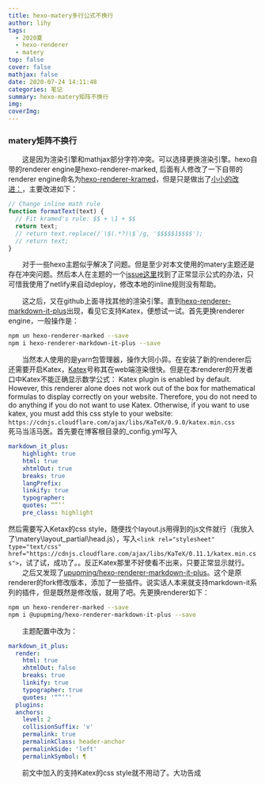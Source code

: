 ```yaml
---
title: hexo-matery多行公式不换行
author: lihy
tags:
  - 2020夏
  - hexo-renderer
  - matery
top: false
cover: false
mathjax: false
date: 2020-07-24 14:11:48
categories: 笔记
summary: hexo-matery矩阵不换行
img:
coverImg:
---
```


### matery矩阵不换行

&emsp;&emsp;这是因为渲染引擎和mathjax部分字符冲突。可以选择更换渲染引擎。hexo自带的renderer engine是hexo-renderer-marked, 后面有人修改了一下自带的renderer engine命名为[hexo-renderer-kramed](https://www.npmjs.com/package/@neilsustc/markdown-it-katex)，但是只是做出了[小小的改进：](https://github.com/hsfzxjy/hexo-renderer-kramed/blob/master/lib/renderer.js)，主要改进如下：

```javascript
// Change inline math rule
function formatText(text) {
  // Fit kramed's rule: $$ + \1 + $$
  return text;
  // return text.replace(/`\$(.*?)\$`/g, '$$$$$1$$$$');
  // return text;
}
```

&emsp;&emsp;对于一些hexo主题似乎解决了问题。但是至少对本文使用的matery主题还是存在冲突问题。然后本人在主题的一个[issue这里](https://github.com/blinkfox/hexo-theme-matery/issues/119)找到了正常显示公式的办法，只可惜我使用了netlify来自动deploy，修改本地的inline规则没有帮助。

&emsp;&emsp;这之后，又在github上面寻找其他的渲染引擎。直到[hexo-renderer-markdown-it-plus](https://github.com/CHENXCHEN/hexo-renderer-markdown-it-plus)出现，看见它支持Katex，便想试一试。首先更换renderer engine，一般操作是：

```bash
npm un hexo-renderer-marked --save
npm i hexo-renderer-markdown-it-plus --save
```

&emsp;&emsp;当然本人使用的是yarn包管理器，操作大同小异。在安装了新的renderer后还需要开启Katex，[Katex](https://katex.org/docs/autorender.html)号称其在web端渲染很快。但是在本renderer的开发者口中Katex不能正确显示数学公式：
Katex plugin is enabled by default. However, this renderer alone does not work out of the box for mathematical formulas to display correctly on your website. Therefore, you do not need to do anything if you do not want to use Katex. Otherwise, if you want to use katex, you must add this css style to your website:
`https://cdnjs.cloudflare.com/ajax/libs/KaTeX/0.9.0/katex.min.css`
&emsp;&emsp;死马当活马医。首先要在博客根目录的_config.yml写入

```_config.yml
markdown_it_plus:
    highlight: true
    html: true
    xhtmlOut: true
    breaks: true
    langPrefix:
    linkify: true
    typographer:
    quotes: “”‘’
    pre_class: highlight
```

然后需要写入Ketax的css style，随便找个layout.js用得到的js文件就行（我放入了\matery\layout\_partial\head.js），写入`<link rel="stylesheet" type="text/css" href="https://cdnjs.cloudflare.com/ajax/libs/KaTeX/0.11.1/katex.min.css">`，试了试，成功了。。反正Katex那里不好使看不出来，只要正常显示就行。
&emsp;&emsp;之后又发现了[upupming/hexo-renderer-markdown-it-plus](https://github.com/upupming/hexo-renderer-markdown-it-plus#readme)。这个是原renderer的fork修改版本，添加了一些插件。说实话人本来就支持markdown-it系列的插件，但是既然是修改版，就用了吧。先更换renderer如下：

```bash
npm un hexo-renderer-marked --save
npm i @upupming/hexo-renderer-markdown-it-plus --save
```

&emsp;&emsp;主题配置中改为：

```_config.yml
markdown_it_plus:
  render:
    html: true						
    xhtmlOut: false
    breaks: true
    linkify: true
    typographer: true
    quotes: '“”‘’'
  plugins:
  anchors:	
    level: 2
    collisionSuffix: 'v'
    permalink: true
    permalinkClass: header-anchor
    permalinkSide: 'left'
    permalinkSymbol: ¶
```

&emsp;&emsp;前文中加入的支持Katex的css style就不用动了。大功告成
